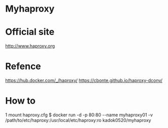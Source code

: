 # Myhaproxy

# Official site
http://www.haproxy.org

# Refence
https://hub.docker.com/_/haproxy/
https://cbonte.github.io/haproxy-dconv/

# How to
1 mount haproxy.cfg
$ docker run -d -p 80:80 --name myhaproxy01 -v /path/to/etc/haproxy:/usr/local/etc/haproxy:ro kadok0520/myhaproxy

